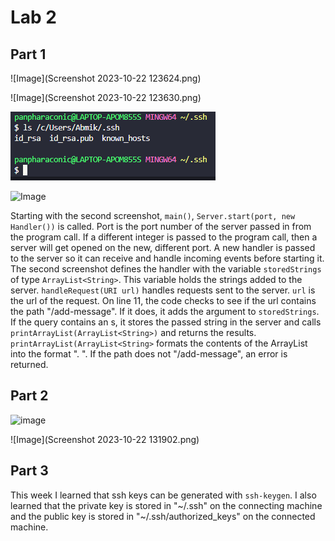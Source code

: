 # Lab 2

## Part 1

![Image](Screenshot 2023-10-22 123624.png)

![Image](Screenshot 2023-10-22 123630.png)

![Image](image.png)

![Image](image(1).png)

Starting with the second screenshot, `main()`, `Server.start(port, new Handler())` is called. Port is the port number of the server passed in from the program call. If a different integer is passed to the program call, then a server will get opened on the new, different port. A new handler is passed to the server so it can receive and handle incoming events before starting it. The second screenshot defines the handler with the variable `storedStrings` of type `ArrayList<String>`. This variable holds the strings added to the server.  `handleRequest(URI url)` handles requests sent to the server. `url` is the url of the request. On line 11, the code checks to see if the url contains the path "/add-message". If it does, it adds the argument to `storedStrings`. If the query contains an s, it stores the passed string in the server and calls `printArrayList(ArrayList<String>)` and returns the results. `printArrayList(ArrayList<String>` formats the contents of the ArrayList<String> into the format "<position>. <string>". If the path does not "/add-message", an error is returned.

## Part 2

![image](https://github.com/mic051/cse15l-lab-reports/assets/146787706/ce64971f-070f-4ec6-b359-f00b8c9b6a4a)

![Image](Screenshot 2023-10-22 131902.png)

## Part 3

This week I learned that ssh keys can be generated with `ssh-keygen`. I also learned that the private key is stored in "~/.ssh" on the connecting machine and the public key is stored in "~/.ssh/authorized_keys" on the connected machine.
